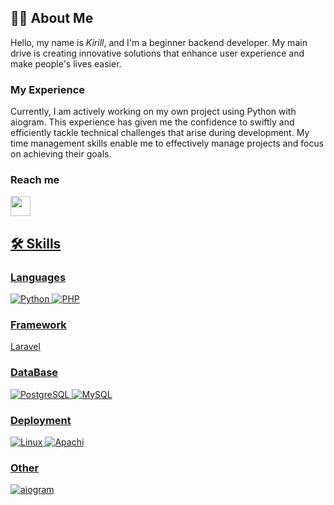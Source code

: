 ## 👨‍💻 About Me
Hello, my name is *Kirill*, and I'm a beginner backend developer. My main drive is creating innovative solutions that enhance user experience and make people's lives easier.

### My Experience
Currently, I am actively working on my own project using Python with aiogram. This experience has given me the confidence to swiftly and efficiently tackle technical challenges that arise during development. My time management skills enable me to effectively manage projects and focus on achieving their goals.

### Reach me
<a href="https://t.me/reydotcom">
    <img width="32" height="32" src="https://img.icons8.com/color/48/telegram-app--v1.png"/>

## 🛠 Skills

### Languages
![Python](https://img.shields.io/badge/Python-14354C?style=for-the-badge&logo=python&logoColor=white)
![PHP](https://img.shields.io/badge/PHP-777BB4?style=for-the-badge&logo=php&logoColor=white)

### Framework
Laravel

### DataBase
![PostgreSQL](https://img.shields.io/badge/PostgreSQL-316192?style=for-the-badge&logo=postgresql&logoColor=white)
![MySQL](https://img.shields.io/badge/MySQL-00000F?style=for-the-badge&logo=mysql&logoColor=white)

### Deployment
![Linux](https://img.shields.io/badge/Linux-000000?style=for-the-badge&logo=Linux&logoColor=white)
![Apachi](https://img.shields.io/badge/Apache-316192?style=for-the-badge&logo=Apache&logoColor=white)

### Other
![aiogram](https://img.shields.io/badge/aiogram-%2523000000.svg?style=flat&logo=aiogram&logoColor=165af7)



